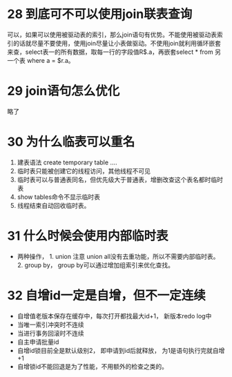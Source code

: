 # 28 到底可不可以使用join联表查询

可以，如果可以使用被驱动表的索引，那么join语句有优势。不能使用被驱动表索引的话就尽量不要使用，使用join尽量让小表做驱动。不使用join就利用循环嵌套来查，select表一的所有数据，取每一行的字段值R$.a，再嵌套select * from 另一个表 where a = $r.a。


# 29 join语句怎么优化

略了

# 30 为什么临表可以重名

1. 建表语法 create temporary table ....
2. 临时表只能被创建它的线程访问，其他线程不可见
3. 临时表可以与普通表同名，但优先级大于普通表，增删改查这个表名都时临时表
4. show tables命令不显示临时表
5. 线程结束自动回收临时表。

# 31 什么时候会使用内部临时表

- 两种操作， 1. union 注意 union all没有去重功能，所以不需要内部临时表。 2. group by， group by可以通过增加组索引来优化查找。


# 32 自增id一定是自增，但不一定连续

- 自增值老版本保存在缓存中，每次打开都找最大id+1， 新版本redo log中
- 当唯一索引冲突时不连续
- 当进行事务回滚时不连续
- 自主申请批量id
- 自增id锁目前全是默认级别2， 即申请到id后就释放， 为1是语句执行完就自增+1
- 自增锁id不能回退是为了性能，不用额外的检查之类的。